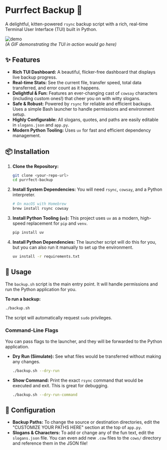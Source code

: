 # Purrfect Backup 🐾

A delightful, kitten-powered `rsync` backup script with a rich, real-time Terminal User Interface (TUI) built in Python.

![demo](https://user-images.githubusercontent.com/.../demo.gif)  
*(A GIF demonstrating the TUI in action would go here)*

## ✨ Features

- **Rich TUI Dashboard:** A beautiful, flicker-free dashboard that displays live backup progress.
- **Real-time Stats:** See the current file, transfer speed, total data transferred, and error count as it happens.
- **Delightful & Fun:** Features an ever-changing cast of `cowsay` characters (including custom ones!) that cheer you on with witty slogans.
- **Safe & Robust:** Powered by `rsync` for reliable and efficient backups. Uses a simple Bash launcher to handle permissions and environment setup.
- **Highly Configurable:** All slogans, quotes, and paths are easily editable in `slogans.json` and `app.py`.
- **Modern Python Tooling:** Uses `uv` for fast and efficient dependency management.

## 📦 Installation

1.  **Clone the Repository:**
    ```bash
    git clone <your-repo-url>
    cd purrfect-backup
    ```

2.  **Install System Dependencies:**
    You will need `rsync`, `cowsay`, and a Python interpreter.
    ```bash
    # On macOS with Homebrew
    brew install rsync cowsay
    ```

3.  **Install Python Tooling (`uv`):**
    This project uses `uv` as a modern, high-speed replacement for `pip` and `venv`.
    ```bash
    pip install uv
    ```

4.  **Install Python Dependencies:**
    The launcher script will do this for you, but you can also run it manually to set up the environment.
    ```bash
    uv install -r requirements.txt
    ```

## 🚀 Usage

The `backup.sh` script is the main entry point. It will handle permissions and run the Python application for you.

**To run a backup:**

```bash
./backup.sh
```

The script will automatically request `sudo` privileges.

### Command-Line Flags

You can pass flags to the launcher, and they will be forwarded to the Python application.

-   **Dry Run (Simulate):** See what files would be transferred without making any changes.
    ```bash
    ./backup.sh --dry-run
    ```
-   **Show Command:** Print the exact `rsync` command that would be executed and exit. This is great for debugging.
    ```bash
    ./backup.sh --dry-run-command
    ```

## 🔧 Configuration

-   **Backup Paths:** To change the source or destination directories, edit the "CUSTOMIZE YOUR PATHS HERE" section at the top of `app.py`.
-   **Slogans & Characters:** To add or change any of the fun text, edit the `slogans.json` file. You can even add new `.cow` files to the `cows/` directory and reference them in the JSON file!